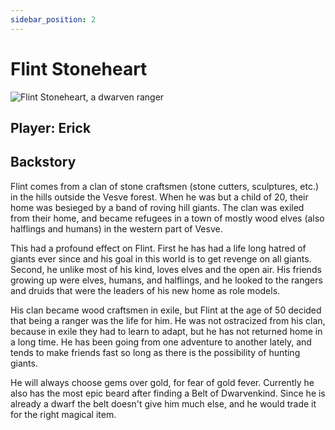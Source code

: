 ```yaml
---
sidebar_position: 2
---
```

# Flint Stoneheart

![Flint Stoneheart, a dwarven ranger](https://www.dndbeyond.com/avatars/17/468/636377891490355427.jpeg)

## Player: Erick

## Backstory

Flint comes from a clan of stone craftsmen (stone cutters, sculptures, etc.) in the hills outside the Vesve forest. When he was but a child of 20, their home was besieged by a band of roving hill giants. The clan was exiled from their home, and became refugees in a town of mostly wood elves (also halflings and humans) in the western part of Vesve.

This had a profound effect on Flint. First he has had a life long hatred of giants ever since and his goal in this world is to get revenge on all giants. Second, he unlike most of his kind, loves elves and the open air. His friends growing up were elves, humans, and halflings, and he looked to the rangers and druids that were the leaders of his new home as role models.

His clan became wood craftsmen in exile, but Flint at the age of 50 decided that being a ranger was the life for him. He was not ostracized from his clan, because in exile they had to learn to adapt, but he has not returned home in a long time. He has been going from one adventure to another lately, and tends to make friends fast so long as there is the possibility of hunting giants.

He will always choose gems over gold, for fear of gold fever. Currently he also has the most epic beard after finding a Belt of Dwarvenkind. Since he is already a dwarf the belt doesn't give him much else, and he would trade it for the right magical item.
